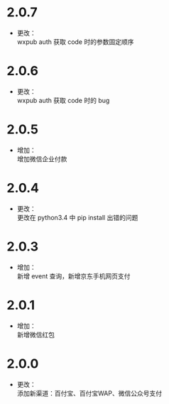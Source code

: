 # 2.0.7
* 更改：  
wxpub auth 获取 code 时的参数固定顺序

# 2.0.6
* 更改：  
wxpub auth 获取 code 时的 bug

# 2.0.5
* 增加：  
增加微信企业付款

# 2.0.4
* 更改：  
更改在 python3.4 中 pip install 出错的问题

# 2.0.3
* 增加：  
新增 event 查询，新增京东手机网页支付

# 2.0.1
* 增加：  
新增微信红包

# 2.0.0
* 更改：  
添加新渠道：百付宝、百付宝WAP、微信公众号支付
